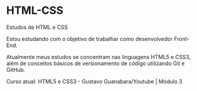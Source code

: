 # HTML-CSS
 Estudos de HTML e CSS

Estou estudando com o objetivo de trabalhar como desenvolvedor Front-End.

Atualmente meus estudos se concentram nas linguagens HTML5 e CSS3, além de conceitos básicos de versionamento de código utilizando Git e GitHub.

Curso atual: HTML5 e CSS3 - Gustavo Guanabara/Youtube | Módulo 3